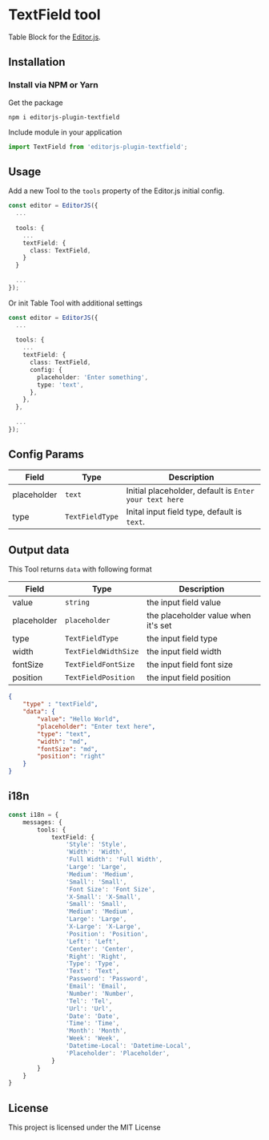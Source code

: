 # TextField tool
Table Block for the [Editor.js](https://editorjs.io).

## Installation

### Install via NPM or Yarn

Get the package

```shell
npm i editorjs-plugin-textfield
```
Include module in your application

```typescript
import TextField from 'editorjs-plugin-textfield';
```

## Usage
Add a new Tool to the `tools` property of the Editor.js initial config.

```typescript
const editor = EditorJS({
  ...
  
  tools: {
    ...
    textField: {
      class: TextField,
    }
  }
  
  ...
});
```

Or init Table Tool with additional settings

```typescript
const editor = EditorJS({
  ...
  
  tools: {
    ...
    textField: {
      class: TextField,
      config: {
        placeholder: 'Enter something',
        type: 'text',
      },
    },
  },
  
  ...
});
```

## Config Params

| Field              | Type     | Description                              |
| ------------------ | -------- | ---------------------------------------- |
| placeholder               | `text` | Initial placeholder, default is `Enter your text here`   |
| type               | `TextFieldType` | Inital input field type, default is `text`.|

## Output data
This Tool returns `data` with following format

| Field     | Type         | Description                               |
| --------- | ------------ | ----------------------------------------- |
| value   | `string` | the input field value |
| placeholder   | `placeholder` | the placeholder value when it's set |
| type   | `TextFieldType` | the input field type |
| width   | `TextFieldWidthSize` | the input field width |
| fontSize   | `TextFieldFontSize` | the input field font size |
| position   | `TextFieldPosition` | the input field position |


```json
{
    "type" : "textField",
    "data": {
        "value": "Hello World",
        "placeholder": "Enter text here",
        "type": "text",
        "width": "md",
        "fontSize": "md",
        "position": "right"
    }
}
```
## i18n
```typescript
const i18n = {
    messages: {
        tools: {
            textField: {
                'Style': 'Style',
                'Width': 'Width',
                'Full Width': 'Full Width',
                'Large': 'Large',
                'Medium': 'Medium',
                'Small': 'Small',
                'Font Size': 'Font Size',
                'X-Small': 'X-Small',
                'Small': 'Small',
                'Medium': 'Medium',
                'Large': 'Large',
                'X-Large': 'X-Large',
                'Position': 'Position',
                'Left': 'Left',
                'Center': 'Center',
                'Right': 'Right',
                'Type': 'Type',
                'Text': 'Text',
                'Password': 'Password',
                'Email': 'Email',
                'Number': 'Number',
                'Tel': 'Tel',
                'Url': 'Url',
                'Date': 'Date',
                'Time': 'Time',
                'Month': 'Month',
                'Week': 'Week',
                'Datetime-Local': 'Datetime-Local',
                'Placeholder': 'Placeholder',
            }
        }
    }
}
```
## License
This project is licensed under the MIT License 

